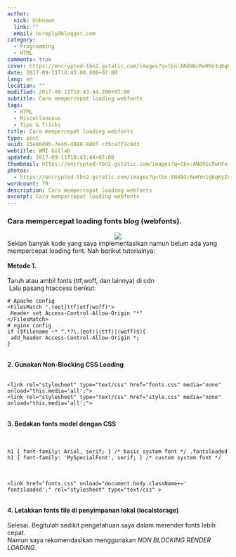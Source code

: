 ```yaml
---
author:
  nick: Unknown
  link: ""
  email: noreply@blogger.com
category:
  - Programming
  - HTML
comments: true
cover: https://encrypted-tbn2.gstatic.com/images?q=tbn:ANd9GcRwHYn1q6qKyIO1WJAsg-ZtU3RJIlFDpbwnD9gZRG_NE29f4lDc
date: 2017-09-11T18:43:00.000+07:00
lang: en
location: ""
modified: 2017-09-11T18:43:44.280+07:00
subtitle: Cara mempercepat loading webfonts
tags:
  - HTML
  - Miscellaneous
  - Tips & Tricks
title: Cara mempercepat loading webfonts
type: post
uuid: 15e86d8b-7e46-4888-88bf-cf5ce7f1c0d3
webtitle: WMI Gitlab
updated: 2017-09-11T18:43:44+07:00
thumbnail: https://encrypted-tbn2.gstatic.com/images?q=tbn:ANd9GcRwHYn1q6qKyIO1WJAsg-ZtU3RJIlFDpbwnD9gZRG_NE29f4lDc
photos:
  - https://encrypted-tbn2.gstatic.com/images?q=tbn:ANd9GcRwHYn1q6qKyIO1WJAsg-ZtU3RJIlFDpbwnD9gZRG_NE29f4lDc
wordcount: 79
description: Cara mempercepat loading webfonts
excerpt: Cara mempercepat loading webfonts
---
```


<h3>Cara mempercepat loading fonts blog (webfonts).</h3><div class="separator" style="clear: both; text-align: center;"><a href="https://encrypted-tbn2.gstatic.com/images?q=tbn:ANd9GcRwHYn1q6qKyIO1WJAsg-ZtU3RJIlFDpbwnD9gZRG_NE29f4lDc" imageanchor="1" style="margin-left: 1em; margin-right: 1em;" rel="noopener noreferer nofollow"><img border="0" src="https://encrypted-tbn2.gstatic.com/images?q=tbn:ANd9GcRwHYn1q6qKyIO1WJAsg-ZtU3RJIlFDpbwnD9gZRG_NE29f4lDc"></a></div>Sekian banyak kode yang saya implementasikan namun belum ada yang mempercepat loading font. Nah berikut tutorialnya:<br><br><b>Metode 1.</b><br><br>Taruh atau ambil fonts (ttf,woff, dan lainnya) di cdn<br>&nbsp;Lalu pasang htaccess berikut:<br><pre class=".htaccess"><code># Apache config<br>&lt;FilesMatch ".(eot|ttf|otf|woff)"&gt;<br> Header set Access-Control-Allow-Origin "*"<br>&lt;/FilesMatch&gt;<br># nginx config<br>if ($filename ~* ^.*?\.(eot)|(ttf)|(woff)$){<br> add_header Access-Control-Allow-Origin *;<br>}</code></pre><br><b>2.  Gunakan Non-Blocking CSS Loading</b><br><br><pre><code>&lt;link rel="stylesheet" type="text/css" href="fonts.css" media="none" onload="this.media='all';"&gt;<br>&lt;link rel="stylesheet" type="text/css" href="style.css" media="none" onload="this.media='all';"&gt;<br></code></pre><br><b>3. Bedakan fonts model dengan CSS</b><br><br><br><pre><code>h1 { font-family: Arial, serif; } /* basic system font */ .fontsloaded h1 { font-family: 'MySpecialFont', serif; } /* custom system font */</code></pre><br><pre><code>&lt;link href="fonts.css" onload="document.body.className+=' fontsloaded';" rel="stylesheet" type="text/css" &gt;</code></pre><br><b>4. Letakkan fonts file di penyimpanan lokal (localstorage)</b><br><br>Selesai. Begitulah sedikit pengetahuan saya dalam merender fonts lebih cepat.<br>Namun saya rekomendasikan menggunakan <i>NON BLOCKING RENDER LOADING</i>.